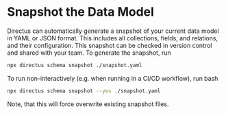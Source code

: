 # Snapshot the Data Model

Directus can automatically generate a snapshot of your current data model in YAML or JSON format. This includes all collections, fields, and relations, and their configuration. This snapshot can be checked in version control and shared with your team. To generate the snapshot, run

```bash
npx directus schema snapshot ./snapshot.yaml
```

To run non-interactively (e.g. when running in a CI/CD workflow), run
bash

```bash
npx directus schema snapshot --yes ./snapshot.yaml
```

Note, that this will force overwrite existing snapshot files.
